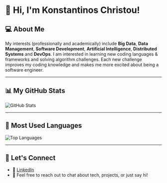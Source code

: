 # 👋 Hi, I'm Konstantinos Christou!

## 💻 About Me
My interests (professionally and academically) include **Big Data**, **Data Management**, **Software Development**, **Artificial Intelligence**, **Distributed Systems** and **DevOps**. I am interested in learning new coding languages & frameworks and solving algorithm challenges. Each new challenge improves my coding knowledge and makes me more excited about being a software engineer.

---

## 📊 My GitHub Stats

![GitHub Stats](https://github-readme-stats.vercel.app/api?username=kostasc96&show_icons=true&include_all_commits=true&count_private=true)

---

## 🧩 Most Used Languages

![Top Languages](https://github-readme-stats.vercel.app/api/top-langs/?username=kostasc96&layout=compact&langs_count=20&hide=jupyter%20notebook)

---

## 🌱 Let's Connect
- 💼 [LinkedIn](https://www.linkedin.com/in/konstantinos-christou-4068a9198)
- 💬 Feel free to reach out to chat about tech, projects, or just say hi!

